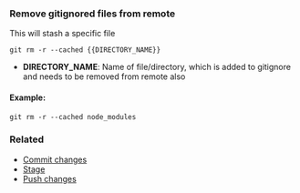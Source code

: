 ### Remove gitignored files from remote

This will stash a specific file

`git rm -r --cached {{DIRECTORY_NAME}}`

- <b>DIRECTORY_NAME</b>: Name of file/directory, which is added to gitignore and needs to be removed from remote also

#### Example:

`git rm -r --cached node_modules`

### Related

- [Commit changes](git-commit.md)
- [Stage](git-stage.md)
- [Push changes](git-push.md)